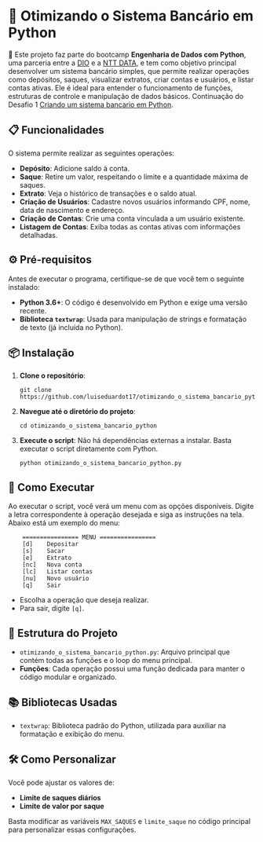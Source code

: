 # 💸 Otimizando o Sistema Bancário em Python

🤝 Este projeto faz parte do bootcamp **Engenharia de Dados com Python**, uma parceria entre a [DIO](https://www.dio.me/) e a [NTT DATA](https://br.nttdata.com/), e tem como objetivo principal desenvolver um sistema bancário simples, que permite realizar operações como depósitos, saques, visualizar extratos, criar contas e usuários, e listar contas ativas. Ele é ideal para entender o funcionamento de funções, estruturas de controle e manipulação de dados básicos. Continuação do Desafio 1 [Criando um sistema bancario em Python](https://github.com/luiseduardot17/projeto_dio_sistema_bancario_python).

## 📋 Funcionalidades

O sistema permite realizar as seguintes operações:
- **Depósito**: Adicione saldo à conta.
- **Saque**: Retire um valor, respeitando o limite e a quantidade máxima de saques.
- **Extrato**: Veja o histórico de transações e o saldo atual.
- **Criação de Usuários**: Cadastre novos usuários informando CPF, nome, data de nascimento e endereço.
- **Criação de Contas**: Crie uma conta vinculada a um usuário existente.
- **Listagem de Contas**: Exiba todas as contas ativas com informações detalhadas.

## ⚙️ Pré-requisitos

Antes de executar o programa, certifique-se de que você tem o seguinte instalado:
- **Python 3.6+**: O código é desenvolvido em Python e exige uma versão recente.
- **Biblioteca `textwrap`**: Usada para manipulação de strings e formatação de texto (já incluída no Python).

## 📦 Instalação

1. **Clone o repositório**:
   ```
   git clone https://github.com/luiseduardot17/otimizando_o_sistema_bancario_python.git
   ```
   
2. **Navegue até o diretório do projeto**:
   ```
   cd otimizando_o_sistema_bancario_python
   ```

3. **Execute o script**:
   Não há dependências externas a instalar. Basta executar o script diretamente com Python.
   ```
   python otimizando_o_sistema_bancario_python.py
   ```

## 🚀 Como Executar

Ao executar o script, você verá um menu com as opções disponíveis. Digite a letra correspondente à operação desejada e siga as instruções na tela. Abaixo está um exemplo do menu:

```
    ================ MENU ================
    [d]    Depositar
    [s]    Sacar
    [e]    Extrato
    [nc]   Nova conta
    [lc]   Listar contas
    [nu]   Novo usuário
    [q]    Sair
```

- Escolha a operação que deseja realizar.
- Para sair, digite `[q]`.

## 🧩 Estrutura do Projeto

- `otimizando_o_sistema_bancario_python.py`: Arquivo principal que contém todas as funções e o loop do menu principal.
- **Funções**: Cada operação possui uma função dedicada para manter o código modular e organizado.

## 📚 Bibliotecas Usadas

- `textwrap`: Biblioteca padrão do Python, utilizada para auxiliar na formatação e exibição do menu.

## 🛠️ Como Personalizar

Você pode ajustar os valores de:
- **Limite de saques diários**
- **Limite de valor por saque**
  
Basta modificar as variáveis `MAX_SAQUES` e `limite_saque` no código principal para personalizar essas configurações.